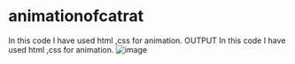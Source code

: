 # animationofcatrat
In this code I have used html ,css for animation.
OUTPUT
In this code I have used html ,css for animation.
![image](https://user-images.githubusercontent.com/105263777/221340945-260babd2-730b-4316-be84-7a386d42b111.png)
